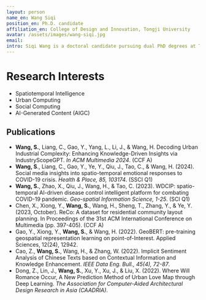 ```yaml
---
layout: person
name_en: Wang Siqi
position_en: Ph.D. candidate
affiliation_en: College of Design and Innovation, Tongji University
avatar: /assets/images/wang-siqi.jpg
email:
intro: Siqi Wang is a doctoral candidate pursuing dual PhD degrees at Tongji University in Design and at the Hong Kong Polytechnic University in Computer Science. Her research interests lie at the intersection of artificial intelligence and urban design, encompassing areas such as spatiotemporal intelligence, urban computing, social computing, and AI-generated content (AIGC).
---
```


# Research Interests

- Spatiotemporal Intelligence
- Urban Computing
- Social Computing
- AI-Generated Content (AIGC)

## Publications

- **Wang, S.**, Liang, C., Gao, Y., Yang, L., Li, J., & Wang, H. Decoding Urban Industrial Complexity: Enhancing Knowledge-Driven Insights via IndustryScopeGPT. *In ACM Multimedia 2024*. (CCF A)
- **Wang, S**., Liang, C., Gao, Y., Ye, Y., Qiu, J., Tao, C., & Wang, H. (2024). Social media insights into spatio-temporal emotional responses to COVID-19 crisis. *Health & Place, 85, 103174*. (SSCI Q1)
- **Wang, S.**, Zhao, X., Qiu, J., Wang, H., & Tao, C. (2023). WDCIP: spatio-temporal AI-driven disease control intelligent platform for combating COVID-19 pandemic. *Geo-spatial Information Science, 1-25*. (SCI Q1)
- Chen, X., Xiong, Y., **Wang, S.**, Wang, H., Sheng, T., Zhang, Y., & Ye, Y. (2023, October). ReCo: A dataset for residential community layout planning. In Proceedings of the 31st ACM International Conference on Multimedia (pp. 397-405). (CCF A)
- Gao, Y., Xiong, Y., **Wang, S.**, & Wang, H. (2022). GeoBERT: pre-training geospatial representation learning on point-of-Interest. Applied Sciences, 12(24), 12942.
- Cao, Z., **Wang, S.**, Wang, H., & Zhang, W. (2022). Implicit Sentiment Analysis of Chinese Texts based on Contextual Information and Knowledge Enhancement. *IEEE Data Eng. Bull., 45(4), 72-87*.
- Dong, Z., Lin, J., **Wang, S.**, Xu, Y., Xu, J., & Liu, X. (2022). Where Will Romance Occur, A New Prediction Method of Urban Love Map through Deep Learning. *The Association for Computer-Aided Architectural Design Research in Asia (CAADRIA)*.
